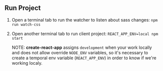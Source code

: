 ## Run Project

1. Open a terminal tab to run the watcher to listen about sass changes:
    ``npm run watch-css``

2. Open another terminal tab to run client project:
    ``REACT_APP_ENV=local npm start``

   NOTE: **create-react-app** assigns ```development``` when your work locally and does not allow override ```NODE_ENV``` variables, so it's necessary to create a temporal env variable (```REACT_APP_ENV```) in order to know if we're working localy.
